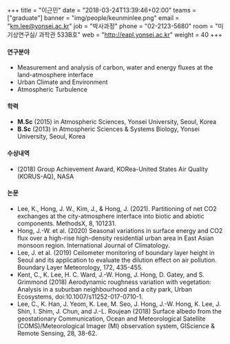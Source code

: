 +++
title = "이근민"
date = "2018-03-24T13:39:46+02:00"
teams = ["graduate"]
banner = "img/people/keunminlee.png"
email = "km.lee@yonsei.ac.kr"
job = "박사과정"
phone = "02-2123-5680"
room = "미기상연구실/ 과학관 533B호"
web = "http://eapl.yonsei.ac.kr"
weight = 40
+++

#### 연구분야
+ Measurement and analysis of carbon, water and energy fluxes at the land-atmosphere interface
+ Urban Climate and Environment
+ Atmospheric Turbulence

#### 학력
 + **M.Sc** (2015) in Atmospheric Sciences, Yonsei University, Seoul, Korea
 + **B.Sc** (2013) in Atmospheric Sciences & Systems Biology, Yonsei University, Seoul, Korea

#### 수상내역
 + (2018) Group Achievement Award, KORea-United States Air Quality (KORUS-AQ), NASA


#### 논문
+ Lee, K., Hong, J. W., Kim, J., & Hong, J. (2021). Partitioning of net CO2 exchanges at the city-atmosphere interface into biotic and abiotic components. MethodsX, 8, 101231.
+ Hong, J.-W. et al. (2020) Seasonal variations in surface energy and CO2 flux over a high-rise high-density residential urban area in East Asian monsoon region. International Journal of Climatology.
+ Lee, J. et al. (2019) Ceilometer monitoring of boundary layer height in Seoul and its application to evaluate the dilution effect on air pollution. Boundary Layer Meteorology, 172, 435-455.
+ Kent, C., K. Lee, H. C. Ward, J.-W. Hong, J. Hong, D. Gatey, and S. Grimmond (2018) Aerodynamic roughness variation with vegetation: Analysis in a suburban neighbourhood and a city park, Urban Ecosystems, doi:10.1007/s11252-017-0710-1.
+ Lee, C., K. Han, J. Yeom, K. Lee, M. Seo, J. Hong, J.-W. Hong, K. Lee, J. Shin, I. Shim, J. Chun, and J.-L. Roujean (2018) Surface albedo from the geostationary Communication, Ocean and Meteorological Satellite (COMS)/Meteorological Imager (MI) observation system, GIScience & Remote Sensing, 28, 38-62.
